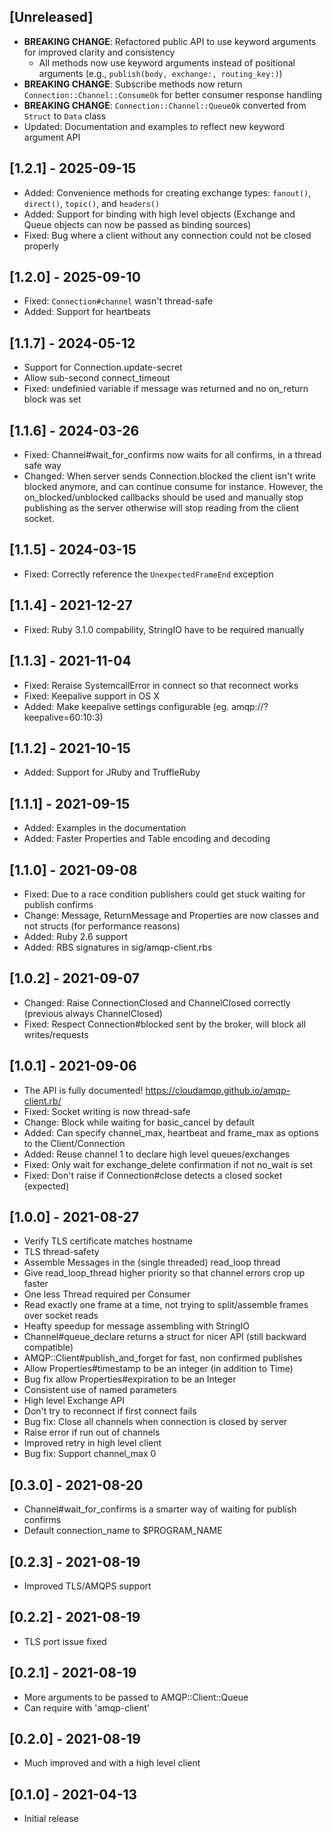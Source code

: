 ## [Unreleased]

- **BREAKING CHANGE**: Refactored public API to use keyword arguments for improved clarity and consistency
  - All methods now use keyword arguments instead of positional arguments (e.g., `publish(body, exchange:, routing_key:)`)
- **BREAKING CHANGE**: Subscribe methods now return `Connection::Channel::ConsumeOk` for better consumer response handling
- **BREAKING CHANGE**: `Connection::Channel::QueueOk` converted from `Struct` to `Data` class
- Updated: Documentation and examples to reflect new keyword argument API

## [1.2.1] - 2025-09-15

- Added: Convenience methods for creating exchange types: `fanout()`, `direct()`, `topic()`, and `headers()`
- Added: Support for binding with high level objects (Exchange and Queue objects can now be passed as binding sources)
- Fixed: Bug where a client without any connection could not be closed properly

## [1.2.0] - 2025-09-10

- Fixed: `Connection#channel` wasn't thread-safe
- Added: Support for heartbeats

## [1.1.7] - 2024-05-12

- Support for Connection.update-secret
- Allow sub-second connect_timeout
- Fixed: undefinied variable if message was returned and no on_return block was set

## [1.1.6] - 2024-03-26

- Fixed: Channel#wait_for_confirms now waits for all confirms, in a thread safe way
- Changed: When server sends Connection.blocked the client isn't write blocked anymore, and can continue consume for instance. However, the on_blocked/unblocked callbacks should be used and manually stop publishing as the server otherwise will stop reading from the client socket.

## [1.1.5] - 2024-03-15

- Fixed: Correctly reference the `UnexpectedFrameEnd` exception

## [1.1.4] - 2021-12-27

- Fixed: Ruby 3.1.0 compability, StringIO have to be required manually

## [1.1.3] - 2021-11-04

- Fixed: Reraise SystemcallError in connect so that reconnect works
- Fixed: Keepalive support in OS X
- Added: Make keepalive settings configurable (eg. amqp://?keepalive=60:10:3)

## [1.1.2] - 2021-10-15

- Added: Support for JRuby and TruffleRuby

## [1.1.1] - 2021-09-15

- Added: Examples in the documentation
- Added: Faster Properties and Table encoding and decoding

## [1.1.0] - 2021-09-08

- Fixed: Due to a race condition publishers could get stuck waiting for publish confirms
- Change: Message, ReturnMessage and Properties are now classes and not structs (for performance reasons)
- Added: Ruby 2.6 support
- Added: RBS signatures in sig/amqp-client.rbs

## [1.0.2] - 2021-09-07

- Changed: Raise ConnectionClosed and ChannelClosed correctly (previous always ChannelClosed)
- Fixed: Respect Connection#blocked sent by the broker, will block all writes/requests

## [1.0.1] - 2021-09-06

- The API is fully documented! <https://cloudamqp.github.io/amqp-client.rb/>
- Fixed: Socket writing is now thread-safe
- Change: Block while waiting for basic_cancel by default
- Added: Can specify channel_max, heartbeat and frame_max as options to the Client/Connection
- Added: Reuse channel 1 to declare high level queues/exchanges
- Fixed: Only wait for exchange_delete confirmation if not no_wait is set
- Fixed: Don't raise if Connection#close detects a closed socket (expected)

## [1.0.0] - 2021-08-27

- Verify TLS certificate matches hostname
- TLS thread-safety
- Assemble Messages in the (single threaded) read_loop thread
- Give read_loop_thread higher priority so that channel errors crop up faster
- One less Thread required per Consumer
- Read exactly one frame at a time, not trying to split/assemble frames over socket reads
- Heafty speedup for message assembling with StringIO
- Channel#queue_declare returns a struct for nicer API (still backward compatible)
- AMQP::Client#publish_and_forget for fast, non confirmed publishes
- Allow Properties#timestamp to be an integer (in addition to Time)
- Bug fix allow Properties#expiration to be an Integer
- Consistent use of named parameters
- High level Exchange API
- Don't try to reconnect if first connect fails
- Bug fix: Close all channels when connection is closed by server
- Raise error if run out of channels
- Improved retry in high level client
- Bug fix: Support channel_max 0

## [0.3.0] - 2021-08-20

- Channel#wait_for_confirms is a smarter way of waiting for publish confirms
- Default connection_name to $PROGRAM_NAME

## [0.2.3] - 2021-08-19

- Improved TLS/AMQPS support

## [0.2.2] - 2021-08-19

- TLS port issue fixed

## [0.2.1] - 2021-08-19

- More arguments to be passed to AMQP::Client::Queue
- Can require with 'amqp-client'

## [0.2.0] - 2021-08-19

- Much improved and with a high level client

## [0.1.0] - 2021-04-13

- Initial release
